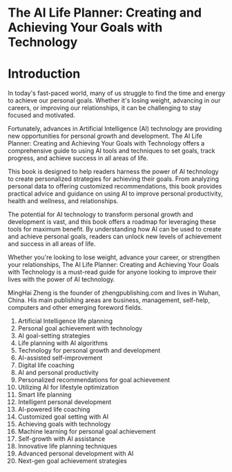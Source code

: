 # The AI Life Planner: Creating and Achieving Your Goals with Technology

# Introduction

In today's fast-paced world, many of us struggle to find the time and energy to achieve our personal goals. Whether it's losing weight, advancing in our careers, or improving our relationships, it can be challenging to stay focused and motivated.

Fortunately, advances in Artificial Intelligence (AI) technology are providing new opportunities for personal growth and development. The AI Life Planner: Creating and Achieving Your Goals with Technology offers a comprehensive guide to using AI tools and techniques to set goals, track progress, and achieve success in all areas of life.

This book is designed to help readers harness the power of AI technology to create personalized strategies for achieving their goals. From analyzing personal data to offering customized recommendations, this book provides practical advice and guidance on using AI to improve personal productivity, health and wellness, and relationships.

The potential for AI technology to transform personal growth and development is vast, and this book offers a roadmap for leveraging these tools for maximum benefit. By understanding how AI can be used to create and achieve personal goals, readers can unlock new levels of achievement and success in all areas of life.

Whether you're looking to lose weight, advance your career, or strengthen your relationships, The AI Life Planner: Creating and Achieving Your Goals with Technology is a must-read guide for anyone looking to improve their lives with the power of AI technology.

MingHai Zheng is the founder of zhengpublishing.com and lives in Wuhan, China. His main publishing areas are business, management, self-help, computers and other emerging foreword fields.



1. Artificial Intelligence life planning
2. Personal goal achievement with technology
3. AI goal-setting strategies
4. Life planning with AI algorithms
5. Technology for personal growth and development
6. AI-assisted self-improvement
7. Digital life coaching
8. AI and personal productivity
9. Personalized recommendations for goal achievement
10. Utilizing AI for lifestyle optimization
11. Smart life planning
12. Intelligent personal development
13. AI-powered life coaching
14. Customized goal setting with AI
15. Achieving goals with technology
16. Machine learning for personal goal achievement
17. Self-growth with AI assistance
18. Innovative life planning techniques
19. Advanced personal development with AI
20. Next-gen goal achievement strategies

